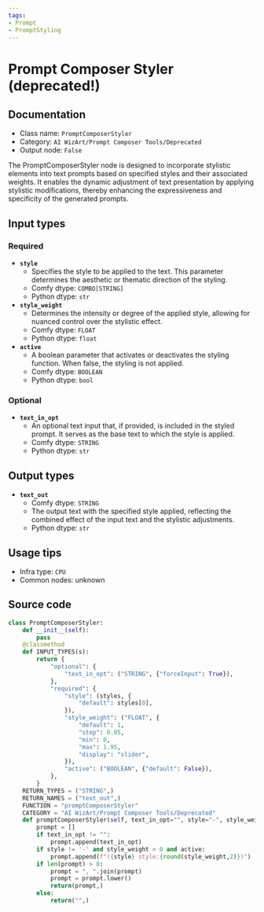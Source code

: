 ```yaml
---
tags:
- Prompt
- PromptStyling
---
```


# Prompt Composer Styler (deprecated!)
## Documentation
- Class name: `PromptComposerStyler`
- Category: `AI WizArt/Prompt Composer Tools/Deprecated`
- Output node: `False`

The PromptComposerStyler node is designed to incorporate stylistic elements into text prompts based on specified styles and their associated weights. It enables the dynamic adjustment of text presentation by applying stylistic modifications, thereby enhancing the expressiveness and specificity of the generated prompts.
## Input types
### Required
- **`style`**
    - Specifies the style to be applied to the text. This parameter determines the aesthetic or thematic direction of the styling.
    - Comfy dtype: `COMBO[STRING]`
    - Python dtype: `str`
- **`style_weight`**
    - Determines the intensity or degree of the applied style, allowing for nuanced control over the stylistic effect.
    - Comfy dtype: `FLOAT`
    - Python dtype: `float`
- **`active`**
    - A boolean parameter that activates or deactivates the styling function. When false, the styling is not applied.
    - Comfy dtype: `BOOLEAN`
    - Python dtype: `bool`
### Optional
- **`text_in_opt`**
    - An optional text input that, if provided, is included in the styled prompt. It serves as the base text to which the style is applied.
    - Comfy dtype: `STRING`
    - Python dtype: `str`
## Output types
- **`text_out`**
    - Comfy dtype: `STRING`
    - The output text with the specified style applied, reflecting the combined effect of the input text and the stylistic adjustments.
    - Python dtype: `str`
## Usage tips
- Infra type: `CPU`
- Common nodes: unknown


## Source code
```python
class PromptComposerStyler:
    def __init__(self):
        pass
    @classmethod
    def INPUT_TYPES(s):
        return {
            "optional": {
                "text_in_opt": ("STRING", {"forceInput": True}),
            },
            "required": {
                "style": (styles, {
                    "default": styles[0],
                }),
                "style_weight": ("FLOAT", {
                    "default": 1,
                    "step": 0.05,
                    "min": 0,
                    "max": 1.95,
                    "display": "slider",
                }),
                "active": ("BOOLEAN", {"default": False}),
            },
        }
    RETURN_TYPES = ("STRING",)
    RETURN_NAMES = ("text_out",)
    FUNCTION = "promptComposerStyler"
    CATEGORY = "AI WizArt/Prompt Composer Tools/Deprecated"
    def promptComposerStyler(self, text_in_opt="", style="-", style_weight=0, active=True):
        prompt = []
        if text_in_opt != "":
            prompt.append(text_in_opt)
        if style != '-' and style_weight > 0 and active:
            prompt.append(f"({style} style:{round(style_weight,2)})")
        if len(prompt) > 0:
            prompt = ", ".join(prompt)
            prompt = prompt.lower()
            return(prompt,)
        else:
            return("",)

```
